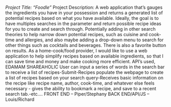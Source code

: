 *Project Title: “Foodle”*
Project Description: A web application that’s gauges the ingredients you have in your possession
and returns a generated list of potential recipes based on what you have available.
Ideally, the goal is to have multiples searches in the parameter and return possible recipe ideas for you to create and search
through. Potentially adding in other search theories to help narrow down potential recipes,
such as cuisine and cook-time and allergies, and also maybe adding a drop-down menu to search for other things such as cocktails and beverages.
There is also a favorite button on results.
As a home-cook/food provider, I would like to use a web application to help simplify recipes based on available ingredients,
so that I can save time and money and make cooking more efficient.
API’s used,
EDAMAM
SHAREAHOLIC
User can input a series of words in the search bar
to receive a list of recipes-Submit-Recipes populate the webpage to create a list of recipes based on your search
query-Receives basic information on the recipe like recipe name, author, cook-time, and whatever else feels necessary -
gives the ability to bookmark a recipe, and save to a recent search tab.-etc....
FRONT END – Piper/Stephany
BACK END/API/JS – Louis/Richard
